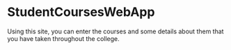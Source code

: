 # StudentCoursesWebApp
Using this site, you can enter the courses and some details about them that you have taken throughout the college.
